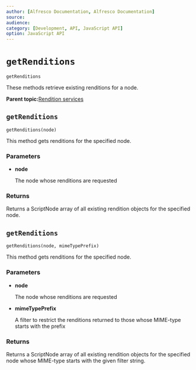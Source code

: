 ```yaml
---
author: [Alfresco Documentation, Alfresco Documentation]
source: 
audience: 
category: [Development, API, JavaScript API]
option: JavaScript API
---
```


# `getRenditions`

`getRenditions`

These methods retrieve existing renditions for a node.

**Parent topic:**[Rendition services](../references/API-JS-RenditionService.md)

## `getRenditions`

`getRenditions(node)`

This method gets renditions for the specified node.

### Parameters

-   **node**

    The node whose renditions are requested


### Returns

Returns a ScriptNode array of all existing rendition objects for the specified node.

## `getRenditions`

`getRenditions(node, mimeTypePrefix)`

This method gets renditions for the specified node.

### Parameters

-   **node**

    The node whose renditions are requested

-   **mimeTypePrefix**

    A filter to restrict the renditions returned to those whose MIME-type starts with the prefix


### Returns

Returns a ScriptNode array of all existing rendition objects for the specified node whose MIME-type starts with the given filter string.


